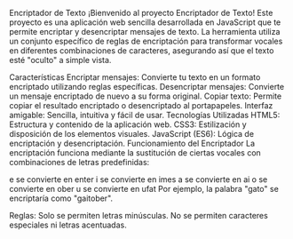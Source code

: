 Encriptador de Texto
¡Bienvenido al proyecto Encriptador de Texto! Este proyecto es una aplicación web sencilla desarrollada en JavaScript que te permite encriptar y desencriptar mensajes de texto. La herramienta utiliza un conjunto específico de reglas de encriptación para transformar vocales en diferentes combinaciones de caracteres, asegurando así que el texto esté "oculto" a simple vista.

Características
Encriptar mensajes: Convierte tu texto en un formato encriptado utilizando reglas específicas.
Desencriptar mensajes: Convierte un mensaje encriptado de nuevo a su forma original.
Copiar texto: Permite copiar el resultado encriptado o desencriptado al portapapeles.
Interfaz amigable: Sencilla, intuitiva y fácil de usar.
Tecnologías Utilizadas
HTML5: Estructura y contenido de la aplicación web.
CSS3: Estilización y disposición de los elementos visuales.
JavaScript (ES6): Lógica de encriptación y desencriptación.
Funcionamiento del Encriptador
La encriptación funciona mediante la sustitución de ciertas vocales con combinaciones de letras predefinidas:

e se convierte en enter
i se convierte en imes
a se convierte en ai
o se convierte en ober
u se convierte en ufat
Por ejemplo, la palabra "gato" se encriptaría como "gaitober".

Reglas:
Solo se permiten letras minúsculas.
No se permiten caracteres especiales ni letras acentuadas.
